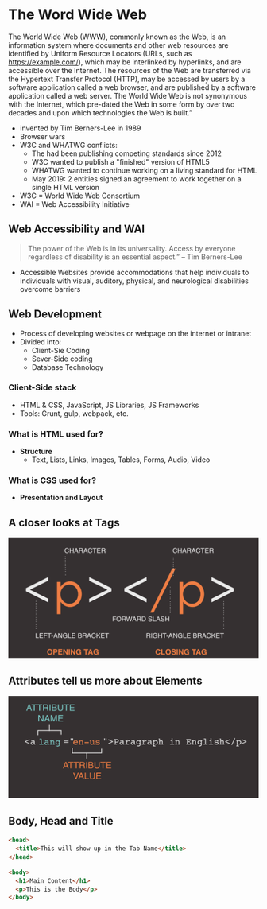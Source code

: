 # The Word Wide Web

The World Wide Web (WWW), commonly known as the Web, is
an information system where documents and other web resources are
identified by Uniform Resource Locators (URLs, such as https://example.com/),
which may be interlinked by hyperlinks, and are accessible over the Internet. The
resources of the Web are transferred via the Hypertext Transfer Protocol (HTTP), may
be accessed by users by a software application called a web browser, and are
published by a software application called a web server. The World Wide Web is not
synonymous with the Internet, which pre-dated the Web in some form by
over two decades and upon which technologies the Web is built.”

- invented by Tim Berners-Lee in 1989
- Browser wars
- W3C and WHATWG conflicts:
  - The had been publishing competing standards since 2012
  - W3C wanted to publish a "finished" version of HTML5
  - WHATWG wanted to continue working on a living standard for HTML
  - May 2019: 2 entities signed an agreement to work together on a single HTML version
- W3C = World Wide Web Consortium
- WAI = Web Accessibility Initiative

## Web Accessibility and WAI

>The power of the Web is in its universality. Access by everyone regardless of disability is an
essential aspect.” – Tim Berners-Lee

- Accessible Websites provide accommodations that help individuals to individuals with visual, auditory, physical, and neurological disabilities overcome barriers

## Web Development

- Process of developing websites or webpage on the internet or intranet
- Divided into:
  - Client-Sie Coding
  - Sever-Side coding
  - Database Technology

### Client-Side stack

- HTML & CSS, JavaScript, JS Libraries, JS Frameworks
- Tools: Grunt, gulp, webpack, etc.

### What is HTML used for?

- **Structure**
  - Text, Lists, Links, Images, Tables, Forms, Audio, Video

### What is CSS used for?

- **Presentation and Layout**

## A closer looks at Tags

![closer_look_at_tags.png](./assets/closer_look_at_tags.png)

## Attributes tell us more about Elements

![closer_look_at_attributes.png](./assets/closer_look_at_attributes.png)

## Body, Head and Title

```html
<head>
  <title>This will show up in the Tab Name</title>
</head>
```

```html
<body>
  <h1>Main Content</h1>
  <p>This is the Body</p>
</body>
```
